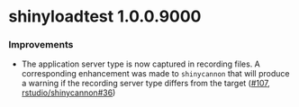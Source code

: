 shinyloadtest 1.0.0.9000
=======

### Improvements

* The application server type is now captured in recording files. A
  corresponding enhancement was made to `shinycannon` that will produce a
  warning if the recording server type differs from the target
  ([#107](https://github.com/rstudio/shinyloadtest/pull/107),
  [rstudio/shinycannon#36](https://github.com/rstudio/shinycannon/pull/36))

